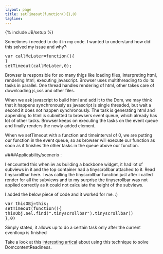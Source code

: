 ```yaml
---
layout: page
title: setTimeout(function(){},0)
tagline:
---
```

{% include JB/setup %}


Sometimes i needed to do it in my code. I wanted to understand how did this solved my issue and why?:
<pre>
var callMeLater=function(){
}
setTimeout(callMeLater,0);
</pre>


<p>Browser is responsible for so many thigs like loading files, interpreting html, rendering html, executing javascript. Browser uses multithreading to do its tasks in parallel. One thread handles rendering of html, other takes care of downloading js,css and other files. 
</p>

<p>
When we ask javascript to build html and add it to the Dom, we may think that it happens synchronously as javascript is single threaded, but wait a second it does not happen synchronously. The task is generating html and appending to html is submitted to browsers event queue, which already has lot of other tasks. Browser keeps on executing the tasks on the event queue and finally renders the newly added element.
</p>
<p>
When we setTimeout with a function and timeinterval of 0, we are putting our function in the event queue, so as browser will execute our function as soon as it finishes the other tasks in the queue above our function. 
</p>

####Applicability/scenerio : 


I encounted this when iw as building a backbone widget, it had lot of subviews in it and the top container had a tinyscrollbar attached to it. Read tinyscrollbar here. I was calling the tinyscrollbar function just after i called render for all the subviews and to my surprise the tinyscrollbar was not applied correctly as it could not calculate the height of the subviews.

I added the below piece of code and it worked for me. :)<br> 

<pre>
var thisOBj=this;
setTimeout(function(){
thisObj.$el.find(".tinyscrollbar").tinyscrollbar()
},0)
</pre>    

Simply stated, it allows up to do a certain task only after the current eventloop is finished

Take a look at this [interesting artical](http://snook.ca/archives/javascript/settimeout%5Fsolve%5Fdomcontentloaded) about using this technique to solve DomcontentReadiness.






